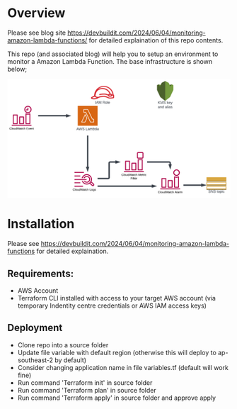 # Overview  

Please see blog site https://devbuildit.com/2024/06/04/monitoring-amazon-lambda-functions/ for detailed explaination of this repo contents.

This repo (and associated blog) will help you to setup an environment to monitor a Amazon Lambda Function. The base infrastructure is shown below;

![Lambda Monitoring](./images/BLOG-Monitoring-Lambda.png)

# Installation  

Please see https://devbuildit.com/2024/06/04/monitoring-amazon-lambda-functions for detailed explaination.

## Requirements: ##
- AWS Account
- Terraform CLI installed with access to your target AWS account (via temporary Indentity centre credentials or AWS IAM access keys)

## Deployment
- Clone repo into a source folder
- Update file variable with default region (otherwise this will deploy to ap-southeast-2 by default)
- Consider changing application name in file variables.tf (default will work fine)
- Run command 'Terraform init' in source folder
- Run command 'Terraform plan' in source folder
- Run command 'Terraform apply' in source folder and approve apply
